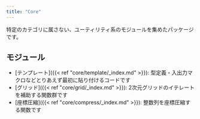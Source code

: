 ```yaml
---
title: "Core"
---
```


特定のカテゴリに属さない、ユーティリティ系のモジュールを集めたパッケージです。

## モジュール
- [テンプレート]({{< ref "core/template/_index.md" >}}): 型定義・入出力マクロなどとりあえず最初に貼り付けるコードです
- [グリッド]({{< ref "core/grid/_index.md" >}}): 2次元グリッドのイテレートを補助する関数群です
- [座標圧縮]({{< ref "core/compress/_index.md" >}}): 整数列を座標圧縮する関数です
